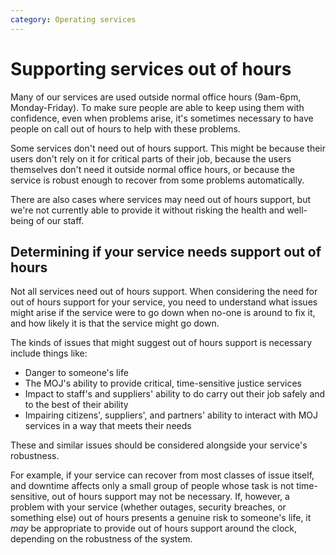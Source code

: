 ```yaml
---
category: Operating services
---
```

# Supporting services out of hours

Many of our services are used outside normal office hours (9am-6pm, Monday-Friday). To make sure people are able to keep using them with confidence, even when problems arise, it's sometimes necessary to have people on call out of hours to help with these problems.

Some services don't need out of hours support. This might be because their users don't rely on it for critical parts of their job, because the users themselves don't need it outside normal office hours, or because the service is robust enough to recover from some problems automatically.

There are also cases where services may need out of hours support, but we're not currently able to provide it without risking the health and well-being of our staff.

## Determining if your service needs support out of hours

Not all services need out of hours support. When considering the need for out of hours support for your service, you need to understand what issues might arise if the service were to go down when no-one is around to fix it, and how likely it is that the service might go down.

The kinds of issues that might suggest out of hours support is necessary include things like:

- Danger to someone's life
- The MOJ's ability to provide critical, time-sensitive justice services
- Impact to staff's and suppliers' ability to do carry out their job safely and to the best of their ability
- Impairing citizens', suppliers', and partners' ability to interact with MOJ services in a way that meets their needs

These and similar issues should be considered alongside your service's robustness.

For example, if your service can recover from most classes of issue itself, and downtime affects only a small group of people whose task is not time-sensitive, out of hours support may not be necessary. If, however, a problem with your service (whether outages, security breaches, or something else) out of hours presents a genuine risk to someone's life, it _may_ be appropriate to provide out of hours support around the clock, depending on the robustness of the system.
